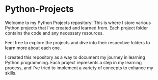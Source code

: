 # Python-Projects
Welcome to my Python Projects repository! This is where I store various Python projects that I've created and learned from. Each project folder contains the code and any necessary resources.

Feel free to explore the projects and dive into their respective folders to learn more about each one.

I created this repository as a way to document my journey in learning Python programming. Each project represents a step in my learning process, and I've tried to implement a variety of concepts to enhance my skills.
